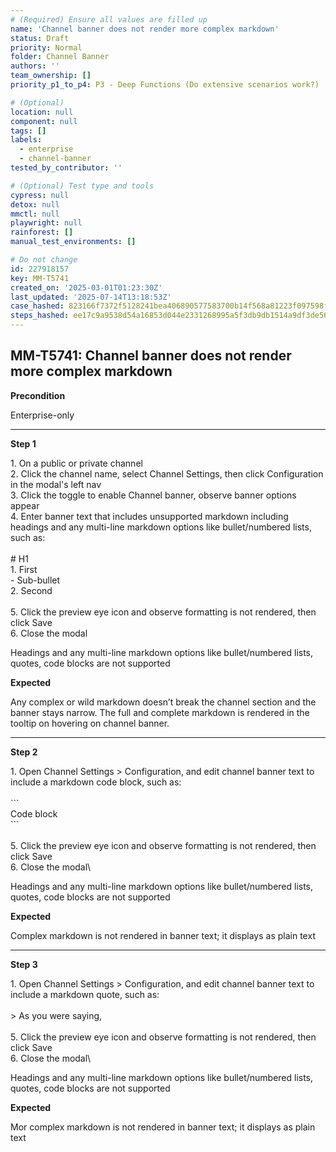 ```yaml
---
# (Required) Ensure all values are filled up
name: 'Channel banner does not render more complex markdown'
status: Draft
priority: Normal
folder: Channel Banner
authors: ''
team_ownership: []
priority_p1_to_p4: P3 - Deep Functions (Do extensive scenarios work?)

# (Optional)
location: null
component: null
tags: []
labels:
  - enterprise
  - channel-banner
tested_by_contributor: ''

# (Optional) Test type and tools
cypress: null
detox: null
mmctl: null
playwright: null
rainforest: []
manual_test_environments: []

# Do not change
id: 227918157
key: MM-T5741
created_on: '2025-03-01T01:23:30Z'
last_updated: '2025-07-14T13:18:53Z'
case_hashed: 823166f7372f5128241bea406890577583700b14f568a81223f097598fef296571cc207505e3e9a52e0e9a5b14560140
steps_hashed: ee17c9a9538d54a16853d044e2331268995a5f3db9db1514a9df3de56ebf9d607af2ce6ad9c8dc15081551b9bf4c90e3
---
```


<!-- (Auto-generated) Based on frontmatter's "key" and "name" -->

## MM-T5741: Channel banner does not render more complex markdown

**Precondition**

Enterprise-only

---

**Step 1**

1\. On a public or private channel\
2\. Click the channel name, select Channel Settings, then click Configuration in the modal's left nav\
3\. Click the toggle to enable Channel banner, observe banner options appear\
4\. Enter banner text that includes unsupported markdown including headings and any multi-line markdown options like bullet/numbered lists, such as:\
\
\# H1\
1\. First\
\- Sub-bullet\
2\. Second\
\
5\. Click the preview eye icon and observe formatting is not rendered, then click Save\
6\. Close the modal

Headings and any multi-line markdown options like bullet/numbered lists, quotes, code blocks are not supported

**Expected**

Any complex or wild markdown doesn’t break the channel section and the banner stays narrow. The full and complete markdown is rendered in the tooltip on hovering on channel banner.

---

**Step 2**

1\. Open Channel Settings > Configuration, and edit channel banner text to include a markdown code block, such as:\
\
\`\`\`\
Code block\
\`\`\`\
\
5\. Click the preview eye icon and observe formatting is not rendered, then click Save\
6\. Close the modal\\

Headings and any multi-line markdown options like bullet/numbered lists, quotes, code blocks are not supported

**Expected**

Complex markdown is not rendered in banner text; it displays as plain text

---

**Step 3**

1\. Open Channel Settings > Configuration, and edit channel banner text to include a markdown quote, such as:\
\
\> As you were saying,\
\
5\. Click the preview eye icon and observe formatting is not rendered, then click Save\
6\. Close the modal\\

Headings and any multi-line markdown options like bullet/numbered lists, quotes, code blocks are not supported

**Expected**

M​​​​​or complex markdown is not rendered in banner text; it displays as plain text
